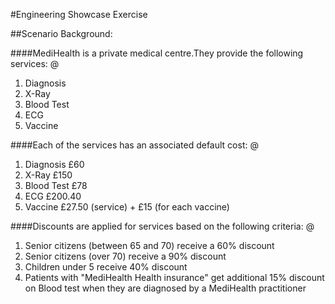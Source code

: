 #Engineering   Showcase   Exercise

 ##Scenario   Background:  

####MediHealth is a private medical centre.They provide the following services:  @ 
1.   Diagnosis
2.   X-Ray
3.   Blood Test 
4.   ECG
5.   Vaccine

####Each of the services has an associated default cost:  @
1.   Diagnosis £60
2.   X-Ray £150
3.   Blood Test   £78
4.   ECG £200.40
5.   Vaccine £27.50 (service) + £15 (for   each   vaccine)

####Discounts are applied for services based on the following criteria:  @
1.   Senior citizens (between 65 and 70) receive a 60% discount
2.   Senior citizens (over 70) receive a 90% discount
3.   Children   under   5   receive   40%   discount
4.   Patients   with   "MediHealth   Health   insurance"   get   additional   15%   discount   on   Blood   test when   they   are   diagnosed   by   a   MediHealth   practitioner
